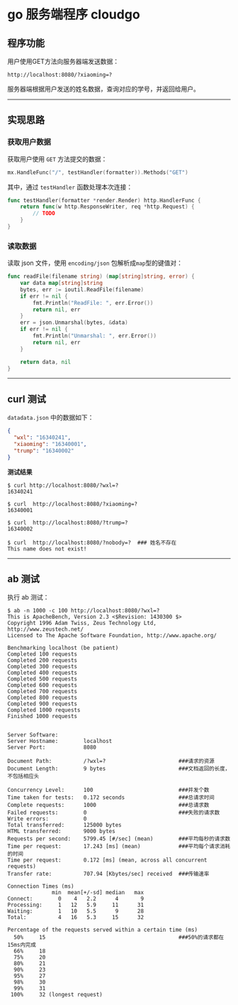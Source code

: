# go 服务端程序 cloudgo
## 程序功能
用户使用GET方法向服务器端发送数据：
```
http://localhost:8080/?xiaoming=?
```
服务器端根据用户发送的姓名数据，查询对应的学号，并返回给用户。

---
## 实现思路
### 获取用户数据
获取用户使用 ```GET``` 方法提交的数据：
```go
mx.HandleFunc("/", testHandler(formatter)).Methods("GET")
```
其中，通过 ```testHandler``` 函数处理本次连接：
```go
func testHandler(formatter *render.Render) http.HandlerFunc {
    return func(w http.ResponseWriter, req *http.Request) {
        // TODO
    }
}
```
### 读取数据
读取 json 文件，使用 ```encoding/json``` 包解析成```map```型的键值对：
```go
func readFile(filename string) (map[string]string, error) {
    var data map[string]string
    bytes, err := ioutil.ReadFile(filename)
    if err != nil {
        fmt.Println("ReadFile: ", err.Error())
        return nil, err
    }
    err = json.Unmarshal(bytes, &data)
    if err != nil {
        fmt.Println("Unmarshal: ", err.Error())
        return nil, err
    }

    return data, nil
}
```
---
## curl 测试
```datadata.json``` 中的数据如下：
```json
{
  "wxl": "16340241",
  "xiaoming": "16340001",
  "trump": "16340002"
}
```
**测试结果**
```
$ curl http://localhost:8080/?wxl=?
16340241

$ curl  http://localhost:8080/?xiaoming=?
16340001

$ curl  http://localhost:8080/?trump=?
16340002

$ curl  http://localhost:8080/?nobody=?  ### 姓名不存在
This name does not exist!
```
---
## ab 测试
执行 ab 测试：
```
$ ab -n 1000 -c 100 http://localhost:8080/?wxl=?
This is ApacheBench, Version 2.3 <$Revision: 1430300 $>
Copyright 1996 Adam Twiss, Zeus Technology Ltd, http://www.zeustech.net/
Licensed to The Apache Software Foundation, http://www.apache.org/

Benchmarking localhost (be patient)
Completed 100 requests
Completed 200 requests
Completed 300 requests
Completed 400 requests
Completed 500 requests
Completed 600 requests
Completed 700 requests
Completed 800 requests
Completed 900 requests
Completed 1000 requests
Finished 1000 requests


Server Software:        
Server Hostname:        localhost
Server Port:            8080

Document Path:          /?wxl=?                       ###请求的资源
Document Length:        9 bytes                       ###文档返回的长度，不包括相应头

Concurrency Level:      100                           ###并发个数
Time taken for tests:   0.172 seconds                 ###总请求时间
Complete requests:      1000                          ###总请求数  
Failed requests:        0                             ###失败的请求数
Write errors:           0
Total transferred:      125000 bytes
HTML transferred:       9000 bytes
Requests per second:    5799.45 [#/sec] (mean)        ###平均每秒的请求数
Time per request:       17.243 [ms] (mean)            ###平均每个请求消耗的时间
Time per request:       0.172 [ms] (mean, across all concurrent requests)
Transfer rate:          707.94 [Kbytes/sec] received  ###传输速率

Connection Times (ms)
              min  mean[+/-sd] median   max
Connect:        0    4   2.2      4       9
Processing:     1   12   5.9     11      31
Waiting:        1   10   5.5      9      28
Total:          4   16   5.3     15      32

Percentage of the requests served within a certain time (ms)
  50%     15                                          ###50%的请求都在15ms内完成
  66%     18
  75%     20
  80%     21
  90%     23
  95%     27
  98%     30
  99%     31
 100%     32 (longest request)
```
